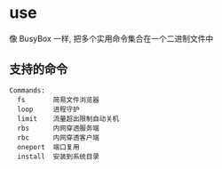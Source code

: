 # use
像 BusyBox 一样, 把多个实用命令集合在一个二进制文件中

## 支持的命令
```
Commands:
  fs       简易文件浏览器
  loop     进程守护
  limit    流量超出限制自动关机
  rbs      内网穿透服务端
  rbc      内网穿透客户端
  oneport  端口复用
  install  安装到系统目录
```
